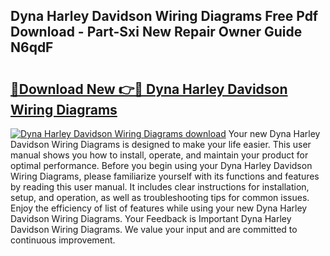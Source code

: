 ## Dyna Harley Davidson Wiring Diagrams Free Pdf Download - Part-Sxi New Repair Owner Guide N6qdF

# <h2><a href="http://dfm85ze.blite.top/?on=Dyna+Harley+Davidson+Wiring+Diagrams">🔗Download New 👉🔴 Dyna Harley Davidson Wiring Diagrams</a></h2>

[![Dyna Harley Davidson Wiring Diagrams download](https://i.imgur.com/lujVjoI.png)](http://dfm85ze.blite.top/?on=Dyna+Harley+Davidson+Wiring+Diagrams)
Your new Dyna Harley Davidson Wiring Diagrams is designed to make your life easier. This user manual shows you how to install, operate, and maintain your product for optimal performance. Before you begin using your Dyna Harley Davidson Wiring Diagrams, please familiarize yourself with its functions and features by reading this user manual. It includes clear instructions for installation, setup, and operation, as well as troubleshooting tips for common issues. Enjoy the efficiency of list of features while using your new Dyna Harley Davidson Wiring Diagrams. Your Feedback is Important Dyna Harley Davidson Wiring Diagrams. We value your input and are committed to continuous improvement.
